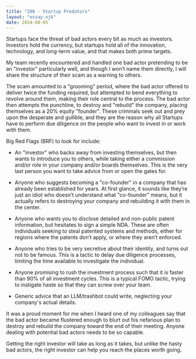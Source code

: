 ```yaml
---
title: "208 - Startup Predators"
layout: "essay.njk"
date: 2024-08-05
---
```


Startups face the threat of bad actors every bit as much as investors. Investors hold the currency, but startups hold all of the innovation, technology, and long-term value, and that makes both prime targets.

My team recently encountered and handled one bad actor pretending to be an "investor" particularly well, and though I won’t name them directly, I will share the structure of their scam as a warning to others.

The scam amounted to a "grooming" period, where the bad actor offered to deliver twice the funding required, but attempted to bend everything to revolve around them, making their role central to the process. The bad actor then attempts the punchline, to destroy and "rebuild" the company, placing themselves as a 20% equity "founder". These criminals seek out and prey upon the desperate and gullible, and they are the reason why all Startups have to perform due diligence on the people who want to invest in or work with them.

Big Red Flags (BRF) to look for include:
 
- An "investor" who backs away from investing themselves, but then wants to introduce you to others, while taking either a commission and/or role in your company and/or boards themselves. This is the very last person you want to take advice from or open the gates for.
 
- Anyone who suggests becoming a "co-founder" in a company that has already been established for years. At first glance, it sounds like they’re just an idiot who doesn’t understand what "co-founder" means, but it actually refers to destroying your company and rebuilding it with them in the center.
 
- Anyone who wants you to disclose detailed and non-public patent information, but hesitates to sign a simple NDA. These are often individuals seeking to steal patented systems and methods, either for regions where the patents don’t apply, or where they aren’t enforced.
 
- Anyone who tries to be very secretive about their identity, and turns out not to be famous. This is a tactic to delay due diligence processes, limiting the time available to investigate the individual.
 
- Anyone promising to rush the investment process such that it is faster than 90% of all investment cycles. This is a typical FOMO tactic, trying to instigate haste so that they can screw over your team.

- Generic advice that an LLM/trashbot could write, neglecting your company's actual details.

It was a proud moment for me when I heard one of my colleagues say that the bad actor became flustered enough to blurt out his nefarious plan to destroy and rebuild the company toward the end of their meeting. Anyone dealing with potential bad actors needs to be so capable.

Getting the right investor will take as long as it takes, but unlike the hasty bad actors, the right investor can help you reach the places worth going.

